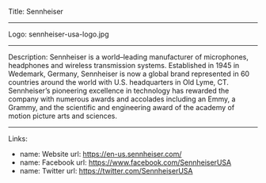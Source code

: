 Title: Sennheiser

----

Logo: sennheiser-usa-logo.jpg

----

Description: Sennheiser is a world–leading manufacturer of microphones, headphones and wireless transmission systems. Established in 1945 in Wedemark, Germany, Sennheiser is now a global brand represented in 60 countries around the world with U.S. headquarters in Old Lyme, CT. Sennheiser’s pioneering excellence in technology has rewarded the company with numerous awards and accolades including an Emmy, a Grammy, and the scientific and engineering award of the academy of motion picture arts and sciences.

----

Links: 

- 
  name: Website
  url: https://en-us.sennheiser.com/
- 
  name: Facebook
  url: https://www.facebook.com/SennheiserUSA
- 
  name: Twitter
  url: https://twitter.com/SennheiserUSA